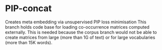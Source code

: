 # PIP-concat
Creates meta embedding via unsupervised PIP loss minimisation
This branch holds code base for loading co-occurrence matrices computed externally. This is needed because the corpus branch would not be able to create matrices from large (more than 1G of text) or for large vocabularies (more than 15K words).
